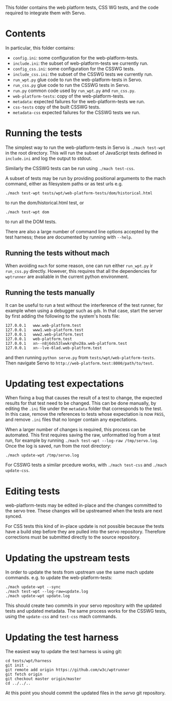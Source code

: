 This folder contains the web platform tests, CSS WG tests, and the
code required to integrate them with Servo.

Contents
========

In particular, this folder contains:

* `config.ini`: some configuration for the web-platform-tests.
* `include.ini`: the subset of web-platform-tests we currently run.
* `config_css.ini`: some configuration for the CSSWG tests.
* `include_css.ini`: the subset of the CSSWG tests we currently run.
* `run_wpt.py` glue code to run the web-platform-tests in Servo.
* `run_css.py` glue code to run the CSSWG tests in Servo.
* `run.py` common code used by `run_wpt.py` and `run_css.py`.
* `web-platform-tests`: copy of the web-platform-tests.
* `metadata`: expected failures for the web-platform-tests we run.
* `css-tests` copy of the built CSSWG tests.
* `metadata-css` expected failures for the CSSWG tests we run.

Running the tests
=================

The simplest way to run the web-platform-tests in Servo is `./mach
test-wpt` in the root directory. This will run the subset of
JavaScript tests defined in `include.ini` and log the output to
stdout.

Similarly the CSSWG tests can be run using `./mach test-css`.

A subset of tests may be run by providing positional arguments to the
mach command, either as filesystem paths or as test urls e.g.

    ./mach test-wpt tests/wpt/web-platform-tests/dom/historical.html

to run the dom/historical.html test, or

    ./mach test-wpt dom

to run all the DOM tests.

There are also a large number of command line options accepted by the
test harness; these are documented by running with `--help`.

Running the tests without mach
------------------------------

When avoiding `mach` for some reason, one can run either `run_wpt.py`
ir `run_css.py` directly. However, this requires that all the
dependencies for `wptrunner` are avaliable in the current python
environment.

Running the tests manually
--------------------------

It can be useful to run a test without the interference of the test runner, for
example when using a debugger such as `gdb`. In that case, start the server by
first adding the following to the system's hosts file:

    127.0.0.1   www.web-platform.test
    127.0.0.1   www1.web-platform.test
    127.0.0.1   www2.web-platform.test
    127.0.0.1   web-platform.test
    127.0.0.1   xn--n8j6ds53lwwkrqhv28a.web-platform.test
    127.0.0.1   xn--lve-6lad.web-platform.test

and then running `python serve.py` from `tests/wpt/web-platform-tests`.
Then navigate Servo to `http://web-platform.test:8000/path/to/test`.

Updating test expectations
==========================

When fixing a bug that causes the result of a test to change, the expected
results for that test need to be changed. This can be done manually, by editing
the `.ini` file under the `metadata` folder that corresponds to the test. In
this case, remove the references to tests whose expectation is now `PASS`, and
remove `.ini` files that no longer contain any expectations.

When a larger number of changes is required, this process can be automated.
This first requires saving the raw, unformatted log from a test run, for
example by running `./mach test-wpt --log-raw /tmp/servo.log`. Once the
log is saved, run from the root directory:

    ./mach update-wpt /tmp/servo.log

For CSSWG tests a similar prcedure works, with `./mach test-css` and
`./mach update-css`.

Editing tests
=============

web-platform-tests may be edited in-place and the changes committed to
the servo tree. These changes will be upstreamed when the tests are
next synced.

For CSS tests this kind of in-place update is not possible because the
tests have a build step before they are pulled into the servo
repository. Therefore corrections must be submitted directly to the
source repository.

Updating the upstream tests
===========================

In order to update the tests from upstream use the same mach update
commands. e.g. to update the web-platform-tests:

    ./mach update-wpt --sync
    ./mach test-wpt --log-raw=update.log
    ./mach update-wpt update.log

This should create two commits in your servo repository with the
updated tests and updated metadata. The same process works for the
CSSWG tests, using the `update-css` and `test-css` mach commands.

Updating the test harness
=========================

The easiest way to update the test harness is using git:

    cd tests/wpt/harness
    git init .
    git remote add origin https://github.com/w3c/wptrunner
    git fetch origin
    git checkout master origin/master
    cd ../../..

At this point you should commit the updated files in the *servo* git repository.
